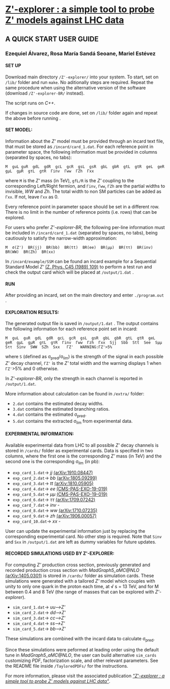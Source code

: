 # <a href="https://arxiv.org/pdf/2005.05194.pdf" target=newwindow >Z'-explorer : a simple tool to probe Z' models against LHC data</a>

## A QUICK START USER GUIDE


### Ezequiel Álvarez, Rosa María Sandá Seoane, Mariel Estévez 


#### SET UP



Download main directory `/Z'-explorer/` into your system. To start, set on `/lib/` folder and run `make`. No aditionally steps are required. Repeat the same procedure when using the alternative version of the software (download `/Z'-explorer-BR/` instead).

The script runs on *C++*.

If changes in source code are done, set on `/lib/` folder again and repeat the above before running .





#### SET MODEL:


Information about the *Z'* model must be provided through an incard text file, that must be stored as `/incard/card_1.dat`. For each reference point in parameter space, the following information must be provided in columns (separated by spaces, no tabs):

~~~
M  guL guR  gdL  gdR  gcL  gcR  gsL  gsR  gbL  gbR  gtL  gtR  geL  geR  gμL  gμR  gτL  gτR  Γinv  Γww  ΓZh  Γxx
~~~

where `M` is the *Z'* mass (in TeV), `gfL/R` is the *Z'* coupling to the corresponding Left/Right fermion, and `Γinv`, `Γww`, `ΓZh` are the partial widths to invisible, *WW* and *Zh*. The total width to non SM particles can be added as `Γxx`.  If not, leave `Γxx` as 0.

Every reference point in parameter space should be set in a different row. There is no limit in the number of reference points (i.e. rows) that can be explored.

For users who prefer *Z'-explorer-BR*, the following per-line information must be included in `/incard/card_1.dat` (separated by spaces, no tabs), being cautiously to satisfy the narrow-width approximation:

~~~
M  σ(Z')  BR(jj)  BR(bb)  BR(tt)  BR(ee)  BR(μμ)  BR(ττ)  BR(inv)  BR(WW)  BR(Zh)  BR(xx)
~~~


In `/incard/example/SSM` can be found an incard example for a Sequential Standard Model *Z'* <a href="https://lib-extopc.kek.jp/preprints/PDF/1989/8906/8906326.pdf" target=newwindow >(Z. Phys. C45 (1989) 109)</a> to perform a test run and check the output card which will be placed at `/output/1.dat` .





#### RUN



After providing an incard, set on the main directory and enter `./program.out` .






#### EXPLORATION RESULTS:



The generated output file is saved in `/output/1.dat` . The output contains the following information for each reference point set in incard:
 
~~~
M  guL  guR  gdL  gdR  gcL  gcR  gsL  gsR  gbL  gbR  gtL  gtR  geL  geR  gμL  gμR  gτL  gτR  Γinv  Γww  Γzh  Γxx  Sjj  Sbb  Stt  See  Sμμ  Sττ  Sinv  SWW  SZh  Sxx   ΓZ'   WARNING:ΓZ'>5%
~~~

where `S` (defined as σ<sub>pred</sub>/σ<sub>lim</sub>) is the strength of the signal in each possible *Z'* decay channel, `ΓZ'` is the *Z'* total width and the warning displays 1 when `ΓZ'`>5% and 0 otherwise. 

In *Z'-explorer-BR*, only the strength in each channel is reported in `/output/1.dat`. 


More information about calculation can be found in `/extra/` folder:

- `2.dat` contains the estimated decay widths. 
- `3.dat` contains the estimated branching ratios.
- `4.dat` contains the estimated σ<sub>pred</sub>.
- `5.dat` contains the extracted σ<sub>lim</sub> from experimental data.





#### EXPERIMENTAL INFORMATION:

Available experimental data from LHC to all possible *Z'* decay channels is stored in  `/cards/` folder as experimental cards. Data is specified in two columns, where the first one is the corresponding *Z'* mass (in TeV) and the second one is the corresponding σ<sub>lim</sub> (in pb): 


- `exp_card_1.dat`-> *jj* <a href="https://arxiv.org/pdf/1910.08447.pdf" target=newwindow >(arXiv:1910.08447)</a>
- `exp_card_2.dat`-> *bb* <a href="https://arxiv.org/pdf/1805.09299.pdf" target=newwindow >(arXiv:1805.09299)</a> 
- `exp_card_3.dat`-> *tt* <a href="https://arxiv.org/pdf/1810.05905.pdf" target=newwindow >(arXiv:1810.05905)</a> 
- `exp_card_4.dat`-> *ee* <a href="https://cds.cern.ch/record/2684757/files/EXO-19-019-pas.pdf" target=newwindow >(CMS-PAS-EXO-19-019)</a>
- `exp_card_5.dat`-> *μμ* <a href="https://cds.cern.ch/record/2684757/files/EXO-19-019-pas.pdf" target=newwindow >(CMS-PAS-EXO-19-019)</a>
- `exp_card_6.dat`-> *ττ* <a href="https://arxiv.org/pdf/1709.07242.pdf" target=newwindow >(arXiv:1709.07242)</a>
- `exp_card_7.dat`-> *inv* -
- `exp_card_8.dat`-> *ww* <a href="https://arxiv.org/pdf/1710.07235.pdf" target=newwindow >(arXiv:1710.07235)</a>
- `exp_card_9.dat`-> *zh* <a href="https://arxiv.org/pdf/1906.00057.pdf" target=newwindow >(arXiv:1906.00057)</a>
- `exp_card_10.dat`-> *xx* -

User can update the experimental information just by replacing the corresponding experimental card. No other step is required. Note that `Sinv` and `Sxx` in `/output/1.dat` are left as dummy variables for future updates.





#### RECORDED SIMULATIONS USED BY Z'-EXPLORER:

For computing *Z'* production cross section, previously generated and recorded production cross section with *MadGraph5_aMC@NLO* <a href="https://arxiv.org/pdf/1405.0301.pdf" target=newwindow >(arXiv:1405.0301)</a> is stored in `/cards/` folder as simulation cards. These simulations were generated with a tailored *Z'* model which couples with unity to only one quark in the proton each time, at &radic; s = 13 TeV, and for M between 0.4 and 8 TeV (the range of masses that can be explored with *Z'-explorer*).

- `sim_card_1.dat`->  *uu-->Z'*
- `sim_card_2.dat`->  *dd-->Z'*
- `sim_card_3.dat`->  *cc-->Z'*
- `sim_card_4.dat`->  *ss-->Z'*
- `sim_card_5.dat`->  *bb-->Z'*

These simulations are combined with the incard data to calculate σ<sub>pred</sub>.

Since these simulations were peformed at leading order using the default tune in *MadGraph5_aMC@NLO*, the user can build alternative `sim_cards` customizing *PDF*, factorization scale, and other relevant parameters. See the README file inside `/TayloredPDFs/` for the instructions. 





For more information, please visit the associated publication <a href="https://arxiv.org/pdf/2005.05194.pdf" target=newwindow >*"Z'-explorer : a simple tool to probe Z' models against LHC data"*</a>.

